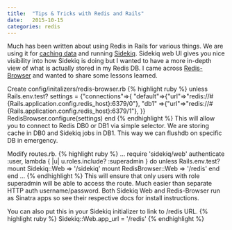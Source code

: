 ```yaml
---
title:  "Tips & Tricks with Redis and Rails"
date: 	2015-10-15
categories: redis
---
```


Much has been written about using Redis in Rails for various things.  We are using it for [caching data](http://guides.rubyonrails.org/caching_with_rails.html) and running [Sidekiq](https://github.com/mperham/sidekiq).  Sidekiq web UI gives you nice visibility into how Sidekiq is doing but I wanted to have a more in-depth view of what is actually stored in my Redis DB.  I came across [Redis-Browser](https://github.com/monterail/redis-browser) and wanted to share some lessons learned.

Create config/initalizers/redis-browser.rb
{% highlight ruby %}
unless Rails.env.test?
	settings = {"connections"=>{
		"default"=>{"url"=>"redis://#{Rails.application.config.redis_host}:6379/0"},
		"db1"		 =>{"url"=>"redis://#{Rails.application.config.redis_host}:6379/1"},
		}}
	RedisBrowser.configure(settings)
end
{% endhighlight %}
This will allow you to connect to Redis DB0 or DB1 via simple selector.  We are storing cache in DB0 and Sidekiq jobs in DB1.  This way we can flushdb on specific DB in emergency.

Modify routes.rb.
{% highlight ruby %}
	...
  require 'sidekiq/web'
  authenticate :user, lambda { |u| u.roles.include? :superadmin } do
  	unless Rails.env.test?
    	mount Sidekiq::Web => '/sidekiq'
    	mount RedisBrowser::Web => '/redis'
    end
  end
  ...
{% endhighlight %}
This will ensure that only users with role superadmin will be able to access the route.  Much easier than separate HTTP auth username/password.  Both Sidekiq Web and Redis-Browser run as Sinatra apps so see their respective docs for install instructions.

You can also put this in your Sidekiq initializer to link to /redis URL.
{% highlight ruby %}
Sidekiq::Web.app_url = '/redis'
{% endhighlight %}
